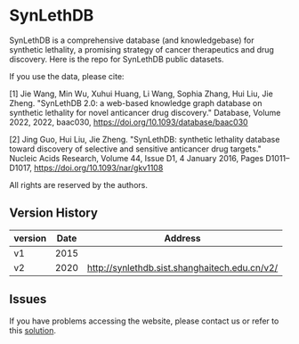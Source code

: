 # SynLethDB
SynLethDB is a comprehensive database (and knowledgebase) for synthetic lethality, a promising strategy of cancer therapeutics and drug discovery. Here is the repo for SynLethDB public datasets.

If you use the data, please cite:

[1] Jie Wang, Min Wu, Xuhui Huang, Li Wang, Sophia Zhang, Hui Liu, Jie Zheng. "SynLethDB 2.0: a web-based knowledge graph database on synthetic lethality for novel anticancer drug discovery." Database, Volume 2022, 2022, baac030, https://doi.org/10.1093/database/baac030

[2] Jing Guo, Hui Liu, Jie Zheng. "SynLethDB: synthetic lethality database toward discovery of selective and sensitive anticancer drug targets." Nucleic Acids Research, Volume 44, Issue D1, 4 January 2016, Pages D1011–D1017, https://doi.org/10.1093/nar/gkv1108

All rights are reserved by the authors.
## Version History

|version|Date|Address|
|-|-|-|
|v1|2015||
|v2|2020|http://synlethdb.sist.shanghaitech.edu.cn/v2/|

## Issues
If you have problems accessing the website, please contact us or refer to this [solution](https://github.com/JieZheng-ShanghaiTech/SynLethDB/blob/master/solution_HSTS.pdf).

